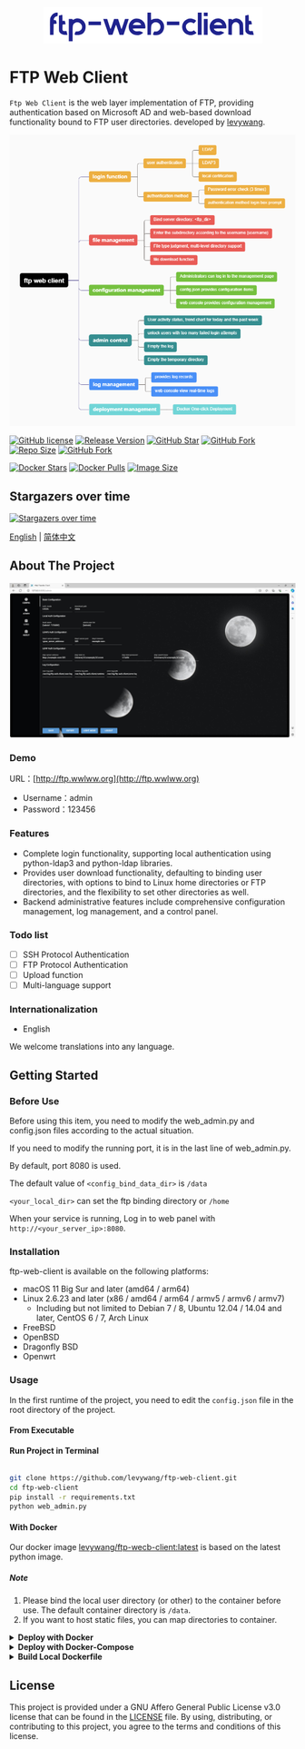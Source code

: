 <div align="center">
      <img src="imgs/logo.png" alt="FTP Web Client Logo">
</div>

# FTP Web Client 

`Ftp Web Client` is the web layer implementation of FTP, providing authentication based on Microsoft AD and web-based download functionality bound to FTP user directories. developed by [levywang](https://github.com/levywang/).

![xmind](./docs/xmind_en.png)

[![GitHub license](https://img.shields.io/github/license/levywang/ftp-web-client?label=License&logo=github)](https://github.com/levywang/ftp-web-client "Click to view the repo on Github")
[![Release Version](https://img.shields.io/github/release/levywang/ftp-web-client?include_prereleases&label=Release&logo=github)](https://github.com/levywang/ftp-web-client/releases/latest "Click to view the repo on Github")
[![GitHub Star](https://img.shields.io/github/stars/levywang/ftp-web-client?label=Stars&logo=github)](https://github.com/levywang/ftp-web-client "Click to view the repo on Github")
[![GitHub Fork](https://img.shields.io/github/forks/levywang/ftp-web-client?label=Forks&logo=github)](https://github.com/levywang/ftp-web-client "Click to view the repo on Github")
[![Repo Size](https://img.shields.io/github/repo-size/levywang/ftp-web-client?label=Size&logo=github)](https://github.com/levywang/ftp-web-client "Click to view the repo on Github")
[![GitHub Fork](https://img.shields.io/github/issues-closed-raw/levywang/ftp-web-client?label=Closed%20Issue&logo=github)](https://github.com/levywang/ftp-web-client/issue "Click to view the repo on Github")


[![Docker Stars](https://img.shields.io/docker/stars/levywang/ftp-web-client?label=Stars&logo=docker)](https://hub.docker.com/r/levywang/ftp-web-client "Click to view the image on Docker Hub")
[![Docker Pulls](https://img.shields.io/docker/pulls/levywang/ftp-web-client?label=Pulls&logo=docker)](https://hub.docker.com/r/levywang/ftp-web-client "Click to view the image on Docker Hub")
[![Image Size](https://img.shields.io/docker/image-size/levywang/ftp-web-client/latest?label=Image%20Size&logo=docker)](https://hub.docker.com/r/levywang/ftp-web-client "Click to view the image on Docker Hub")

## Stargazers over time

[![Stargazers over time](https://starchart.cc/levywang/ftp-web-client.svg)](https://starchart.cc/levywang/ftp-web-client)

[English](README.md) | [简体中文](README-zh_CN.md) 

## About The Project
![Dashboard](imgs/dashboard.png)

### Demo
URL：[http://ftp.wwlww.org](http://ftp.wwlww.org)
- Username：admin
- Password：123456

### Features

- Complete login functionality, supporting local authentication using python-ldap3 and python-ldap libraries.
- Provides user download functionality, defaulting to binding user directories, with options to bind to Linux home directories or FTP directories, and the flexibility to set other directories as well.
- Backend administrative features include comprehensive configuration management, log management, and a control panel.

### Todo list

- [ ] SSH Protocol Authentication
- [ ] FTP Protocol Authentication
- [ ] Upload function
- [ ] Multi-language support

### Internationalization

- English

We welcome translations into any language.

## Getting Started

### Before Use

Before using this item, you need to modify the web_admin.py and config.json files according to the actual situation.

If you need to modify the running port, it is in the last line of web_admin.py. 

By default, port 8080 is used.

The default value of `<config_bind_data_dir>` is `/data`

`<your_local_dir>` can set the ftp binding directory or `/home`


When your service is running, Log in to web panel with `http://<your_server_ip>:8080`.

### Installation

ftp-web-client is available on the following platforms:

- macOS 11 Big Sur and later (amd64 / arm64)
- Linux 2.6.23 and later (x86 / amd64 / arm64 / armv5 / armv6 / armv7)
  - Including but not limited to Debian 7 / 8, Ubuntu 12.04 / 14.04 and later, CentOS 6 / 7, Arch Linux
- FreeBSD
- OpenBSD
- Dragonfly BSD
- Openwrt

### Usage

In the first runtime of the project, you need to edit the `config.json` file in the root directory of the project.

#### From Executable
**Run Project in Terminal**

```bash

git clone https://github.com/levywang/ftp-web-client.git
cd ftp-web-client
pip install -r requirements.txt
python web_admin.py
```

#### With Docker
Our docker image [levywang/ftp-wecb-client:latest](https://hub.docker.com/r/levywang/ftp-web-client) is based on the latest python image.

##### Note
1. Please bind the local user directory (or other) to the container before use. The default container directory is `/data`.
2. If you want to host static files, you can map directories to container.

<details>
<summary><b>Deploy with Docker</b></summary>

1. [Install Docker.](https://docs.docker.com/install/)

2. Then deploy ftp-web-client like this:

```bash
docker run -dit \
  --name=ftp-web-client \
  --restart=always \
  -e TZ=Asia/Shanghai \
  -v <your_local_dir>:<config_bind_data_dir> \
  -p 8080:8080 \
  levywang/ftp-web-client:latest
```

3. When your docker container is running, Log in to web panel with `http://<your_server_ip>:8080`.
</details>

<details>
<summary><b>Deploy with Docker-Compose</b></summary>

1. [Install Docker-Compose.](https://docs.docker.com/compose/install/)

2. Create a docker-compose.yml file like this:

```yml
version: '3.3'
services:
    ftp-web-client:
        stdin_open: true
        tty: true
        container_name: ftp-web-client
        restart: always
        environment:
            - TZ=Asia/Shanghai
        volumes:
            - '<your_local_dir>:<config_bind_data_dir>'
        ports:
            - 8080:8080
        image: 'levywang/ftp-web-client:latest'
```

3. Then creat your container by:

```bash
docker-compose up -d
```

```bash
# If using docker-compose-plugin
docker compose up -d
```

4. When your docker container is running, Log in to web panel with `http://<your_server_ip>:8080`.

</details>


<details>
<summary><b>Build Local Dockerfile</b></summary>

```bash
# Build Docker Image
docker build -t <tag>:<version> .

# RUN Docker Container
docker run -d --name <container_name> -v <your_path>:<container_path> -p <your_port>:8080 <tag>:<version>
```
</details>


## License
This project is provided under a GNU Affero General Public License v3.0 license that can be found in the [LICENSE](LICENSE) file. By using, distributing, or contributing to this project, you agree to the terms and conditions of this license.
